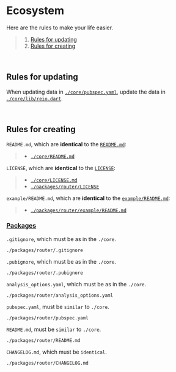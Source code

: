 # Ecosystem

Here are the rules to make your life easier.

> 1. [Rules for updating](https://github.com/MineEjo/reiodart/blob/master/.reio/ecosystem.md#rules-for-updating)
> 2. [Rules for creating](https://github.com/MineEjo/reiodart/blob/master/.reio/ecosystem.md#rules-for-creating)

<br>

## Rules for updating

When updating data in [`./core/pubspec.yaml`](https://github.com/MineEjo/reiodart/blob/master/core/pubspec.yaml), update
the data in [`./core/lib/reio.dart`](https://github.com/MineEjo/reiodart/blob/master/core/lib/reio.dart).

<br>

## Rules for creating

`README.md`, which are **identical** to the [`README.md`](https://github.com/MineEjo/reiodart/blob/master/README.md):

> - [`./core/README.md`](https://github.com/MineEjo/reiodart/blob/master/core/README.md)


`LICENSE`, which are **identical** to the [`LICENSE`](https://github.com/MineEjo/reiodart/blob/master/LICENSE):

> - [`./core/LICENSE.md`](https://github.com/MineEjo/reiodart/blob/master/core/LICENSE)
> - [`./packages/router/LICENSE`](https://github.com/MineEjo/reiodart/blob/master/packages/router/LICENSE)

`example/README.md`, which are **identical** to
the [`example/README.md`](https://github.com/MineEjo/reiodart/blob/master/core/example/README.md):

> - [`./packages/router/example/README.md`](https://github.com/MineEjo/reiodart/blob/master/packages/router/example/README.md)

### [Packages](https://github.com/MineEjo/reiodart/tree/master/packages)

`.gitignore`, which must be as in the `./core`.

```text
./packages/router/.gitignore
```

`.pubignore`, which must be as in the `./core`.

```text
./packages/router/.pubignore
```

`analysis_options.yaml`, which must be as in the `./core`.

```text
./packages/router/analysis_options.yaml
```

`pubspec.yaml`, must be `similar` to `./core`.

```text
./packages/router/pubspec.yaml
```

`README.md`, must be `similar` to `./core`.

```text
./packages/router/README.md
```

`CHANGELOG.md`, which must be `identical`.

```text
./packages/router/CHANGELOG.md
```
